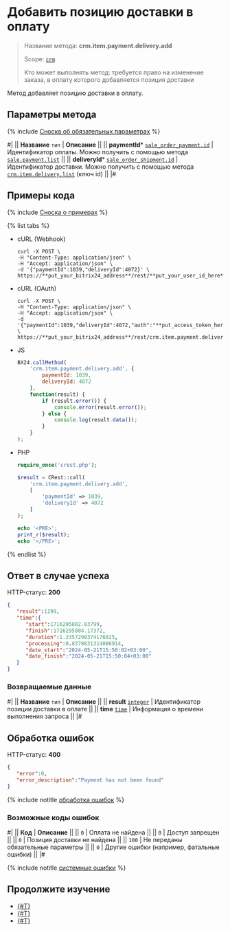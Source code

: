 # Добавить позицию доставки в оплату

> Название метода: **crm.item.payment.delivery.add**
>
> Scope: [`crm`](../../../../scopes/permissions.md)
>
> Кто может выполнять метод: требуется право на изменение заказа, в оплату которого добавляется позиция доставки

Метод добавляет позицию доставки в оплату.

## Параметры метода

{% include [Сноска об обязательных параметрах](../../../../../_includes/required.md) %}

#|
|| **Название**
`тип` | **Описание** ||
|| **paymentId***
[`sale_order_payment.id`](../../../../sale/data-types.md#sale_order_payment) | Идентификатор оплаты.
Можно получить с помощью метода [`sale.payment.list`](../../../../sale/payment/sale-payment-list.md) ||
|| **deliveryId***
[`sale_order_shipment.id`](../../../../sale/data-types.md#sale_order_shipment) | Идентификатор доставки.
Можно получить с помощью метода [`crm.item.delivery.list`](../../delivery/crm-item-delivery-list.md) (ключ id) ||
|#

## Примеры кода

{% include [Сноска о примерах](../../../../../_includes/examples.md) %}

{% list tabs %}

- cURL (Webhook)

    ```http
    curl -X POST \
    -H "Content-Type: application/json" \
    -H "Accept: application/json" \
    -d '{"paymentId":1039,"deliveryId":4072}' \
    https://**put_your_bitrix24_address**/rest/**put_your_user_id_here**/**put_your_webhook_here**/crm.item.payment.delivery.add
    ```

- cURL (OAuth) 

    ```http
    curl -X POST \
    -H "Content-Type: application/json" \
    -H "Accept: application/json" \
    -d '{"paymentId":1039,"deliveryId":4072,"auth":"**put_access_token_here**"}' \
    https://**put_your_bitrix24_address**/rest/crm.item.payment.delivery.add
    ```

- JS

    ```js
    BX24.callMethod(
        'crm.item.payment.delivery.add', {
            paymentId: 1039,
            deliveryId: 4072
        },
        function(result) {
            if (result.error()) {
                console.error(result.error());
            } else {
                console.log(result.data());
            }
        }
    );
    ```

- PHP

    ```php
    require_once('crest.php');

    $result = CRest::call(
        'crm.item.payment.delivery.add',
        [
            'paymentId' => 1039,
            'deliveryId' => 4072
        ]
    );

    echo '<PRE>';
    print_r($result);
    echo '</PRE>';
    ```

{% endlist %}

## Ответ в случае успеха

HTTP-статус: **200**

```json
{
   "result":1199,
   "time":{
      "start":1716295802.83799,
      "finish":1716295804.17372,
      "duration":1.3357298374176025,
      "processing":0.8379831314086914,
      "date_start":"2024-05-21T15:50:02+03:00",
      "date_finish":"2024-05-21T15:50:04+03:00"
   }
}
```

### Возвращаемые данные

#|
|| **Название**
`тип` | **Описание** ||
|| **result**
[`integer`](../../../../data-types.md) | Идентификатор позиции доставки в оплате ||
|| **time**
[`time`](../../../../data-types.md) | Информация о времени выполнения запроса ||
|#

## Обработка ошибок

HTTP-статус: **400**

```json
{
   "error":0,
   "error_description":"Payment has not been found"
}
```

{% include notitle [обработка ошибок](../../../../../_includes/error-info.md) %}

### Возможные коды ошибок

#|
|| **Код** | **Описание** ||
|| `0` | Оплата не найдена ||
|| `0` | Доступ запрещен ||
|| `0` | Позиция доставки не найдена ||
|| `100` | Не переданы обязательные параметры ||
|| `0` | Другие ошибки (например, фатальные ошибки) ||
|#

{% include notitle [системные ошибки](../../../../../_includes/system-errors.md) %}

## Продолжите изучение

- [{#T}](./crm-item-payment-delivery-list.md)
- [{#T}](./crm-item-payment-delivery-delete.md)
- [{#T}](./crm-item-payment-delivery-set-delivery.md)
